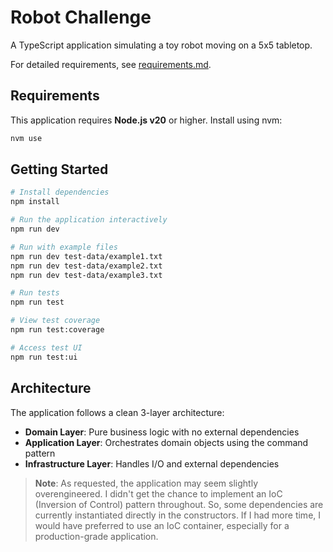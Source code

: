 # Robot Challenge

A TypeScript application simulating a toy robot moving on a 5x5 tabletop.

For detailed requirements, see [requirements.md](requirements.md).

## Requirements

This application requires **Node.js v20** or higher. Install using nvm:

```bash
nvm use
```

## Getting Started

```bash
# Install dependencies
npm install

# Run the application interactively
npm run dev

# Run with example files
npm run dev test-data/example1.txt
npm run dev test-data/example2.txt
npm run dev test-data/example3.txt

# Run tests
npm run test

# View test coverage
npm run test:coverage

# Access test UI
npm run test:ui
```

## Architecture

The application follows a clean 3-layer architecture:

- **Domain Layer**: Pure business logic with no external dependencies
- **Application Layer**: Orchestrates domain objects using the command pattern
- **Infrastructure Layer**: Handles I/O and external dependencies

> **Note**: As requested, the application may seem slightly overengineered. I didn't get the chance to implement an IoC (Inversion of Control) pattern throughout. So, some dependencies are currently instantiated directly in the constructors. If I had more time, I would have preferred to use an IoC container, especially for a production-grade application.